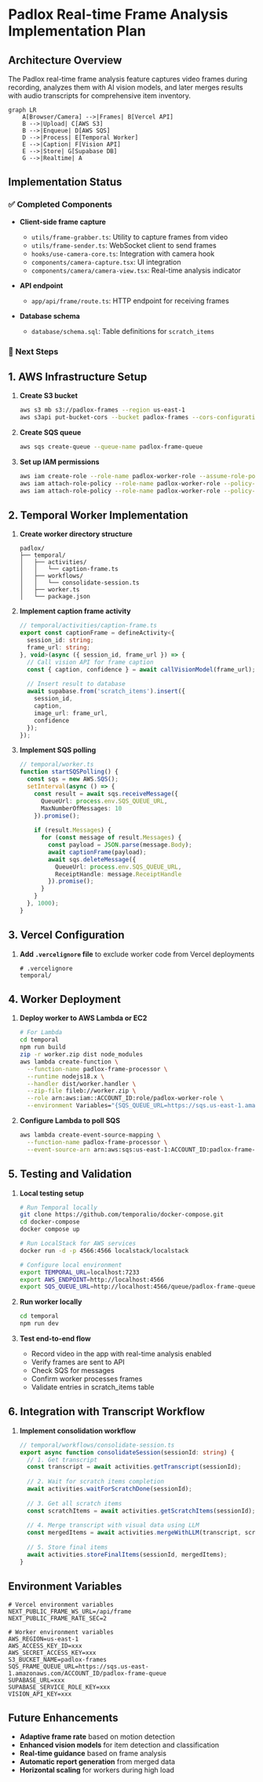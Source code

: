 
# Padlox Real-time Frame Analysis Implementation Plan

## Architecture Overview

The Padlox real-time frame analysis feature captures video frames during recording, analyzes them with AI vision models, and later merges results with audio transcripts for comprehensive item inventory.

```mermaid
graph LR
    A[Browser/Camera] -->|Frames| B[Vercel API]
    B -->|Upload| C[AWS S3]
    B -->|Enqueue| D[AWS SQS]
    D -->|Process| E[Temporal Worker]
    E -->|Caption| F[Vision API]
    E -->|Store| G[Supabase DB]
    G -->|Realtime| A
```

## Implementation Status

### ✅ Completed Components

- **Client-side frame capture**
  - `utils/frame-grabber.ts`: Utility to capture frames from video
  - `utils/frame-sender.ts`: WebSocket client to send frames
  - `hooks/use-camera-core.ts`: Integration with camera hook
  - `components/camera-capture.tsx`: UI integration
  - `components/camera/camera-view.tsx`: Real-time analysis indicator

- **API endpoint**
  - `app/api/frame/route.ts`: HTTP endpoint for receiving frames

- **Database schema**
  - `database/schema.sql`: Table definitions for `scratch_items`

### 🚧 Next Steps

## 1. AWS Infrastructure Setup

1. **Create S3 bucket**
   ```bash
   aws s3 mb s3://padlox-frames --region us-east-1
   aws s3api put-bucket-cors --bucket padlox-frames --cors-configuration file://cors.json
   ```

2. **Create SQS queue**
   ```bash
   aws sqs create-queue --queue-name padlox-frame-queue
   ```

3. **Set up IAM permissions**
   ```bash
   aws iam create-role --role-name padlox-worker-role --assume-role-policy-document file://trust-policy.json
   aws iam attach-role-policy --role-name padlox-worker-role --policy-arn arn:aws:iam::aws:policy/AmazonSQSFullAccess
   aws iam attach-role-policy --role-name padlox-worker-role --policy-arn arn:aws:iam::aws:policy/AmazonS3FullAccess
   ```

## 2. Temporal Worker Implementation

1. **Create worker directory structure**
   ```
   padlox/
   ├── temporal/
   │   ├── activities/
   │   │   └── caption-frame.ts
   │   ├── workflows/
   │   │   └── consolidate-session.ts
   │   ├── worker.ts
   │   └── package.json
   ```

2. **Implement caption frame activity**
   ```typescript
   // temporal/activities/caption-frame.ts
   export const captionFrame = defineActivity<{
     session_id: string;
     frame_url: string;
   }, void>(async ({ session_id, frame_url }) => {
     // Call vision API for frame caption
     const { caption, confidence } = await callVisionModel(frame_url);
     
     // Insert result to database
     await supabase.from('scratch_items').insert({
       session_id,
       caption,
       image_url: frame_url,
       confidence
     });
   });
   ```

3. **Implement SQS polling**
   ```typescript
   // temporal/worker.ts
   function startSQSPolling() {
     const sqs = new AWS.SQS();
     setInterval(async () => {
       const result = await sqs.receiveMessage({
         QueueUrl: process.env.SQS_QUEUE_URL,
         MaxNumberOfMessages: 10
       }).promise();
       
       if (result.Messages) {
         for (const message of result.Messages) {
           const payload = JSON.parse(message.Body);
           await captionFrame(payload);
           await sqs.deleteMessage({
             QueueUrl: process.env.SQS_QUEUE_URL,
             ReceiptHandle: message.ReceiptHandle
           }).promise();
         }
       }
     }, 1000);
   }
   ```

## 3. Vercel Configuration

1. **Add `.vercelignore` file** to exclude worker code from Vercel deployments
   ```
   # .vercelignore
   temporal/
   ```

## 4. Worker Deployment

1. **Deploy worker to AWS Lambda or EC2**
   ```bash
   # For Lambda
   cd temporal
   npm run build
   zip -r worker.zip dist node_modules
   aws lambda create-function \
     --function-name padlox-frame-processor \
     --runtime nodejs18.x \
     --handler dist/worker.handler \
     --zip-file fileb://worker.zip \
     --role arn:aws:iam::ACCOUNT_ID:role/padlox-worker-role \
     --environment Variables="{SQS_QUEUE_URL=https://sqs.us-east-1.amazonaws.com/ACCOUNT_ID/padlox-frame-queue,SUPABASE_URL=...,SUPABASE_KEY=...}"
   ```

2. **Configure Lambda to poll SQS**
   ```bash
   aws lambda create-event-source-mapping \
     --function-name padlox-frame-processor \
     --event-source-arn arn:aws:sqs:us-east-1:ACCOUNT_ID:padlox-frame-queue
   ```

## 5. Testing and Validation

1. **Local testing setup**
   ```bash
   # Run Temporal locally
   git clone https://github.com/temporalio/docker-compose.git
   cd docker-compose
   docker compose up
   
   # Run LocalStack for AWS services
   docker run -d -p 4566:4566 localstack/localstack
   
   # Configure local environment
   export TEMPORAL_URL=localhost:7233
   export AWS_ENDPOINT=http://localhost:4566
   export SQS_QUEUE_URL=http://localhost:4566/queue/padlox-frame-queue
   ```

2. **Run worker locally**
   ```bash
   cd temporal
   npm run dev
   ```

3. **Test end-to-end flow**
   - Record video in the app with real-time analysis enabled
   - Verify frames are sent to API
   - Check SQS for messages
   - Confirm worker processes frames
   - Validate entries in scratch_items table

## 6. Integration with Transcript Workflow

1. **Implement consolidation workflow**
   ```typescript
   // temporal/workflows/consolidate-session.ts
   export async function consolidateSession(sessionId: string) {
     // 1. Get transcript
     const transcript = await activities.getTranscript(sessionId);
     
     // 2. Wait for scratch items completion
     await activities.waitForScratchDone(sessionId);
     
     // 3. Get all scratch items
     const scratchItems = await activities.getScratchItems(sessionId);
     
     // 4. Merge transcript with visual data using LLM
     const mergedItems = await activities.mergeWithLLM(transcript, scratchItems);
     
     // 5. Store final items
     await activities.storeFinalItems(sessionId, mergedItems);
   }
   ```

## Environment Variables

```
# Vercel environment variables
NEXT_PUBLIC_FRAME_WS_URL=/api/frame
NEXT_PUBLIC_FRAME_RATE_SEC=2

# Worker environment variables
AWS_REGION=us-east-1
AWS_ACCESS_KEY_ID=xxx
AWS_SECRET_ACCESS_KEY=xxx
S3_BUCKET_NAME=padlox-frames
SQS_FRAME_QUEUE_URL=https://sqs.us-east-1.amazonaws.com/ACCOUNT_ID/padlox-frame-queue
SUPABASE_URL=xxx
SUPABASE_SERVICE_ROLE_KEY=xxx
VISION_API_KEY=xxx
```

## Future Enhancements

- **Adaptive frame rate** based on motion detection
- **Enhanced vision models** for item detection and classification
- **Real-time guidance** based on frame analysis
- **Automatic report generation** from merged data
- **Horizontal scaling** for workers during high load
